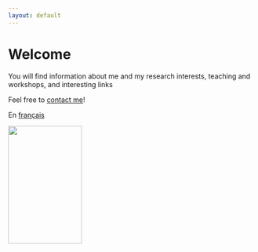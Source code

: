```yaml
---
layout: default
---
```


# Welcome

You will find information about me and my research interests, teaching and workshops, and interesting links 

Feel free to [contact me](mailto:fdesmeul@uwo.ca)!

En [français](https://felixdtrudel.github.io/fr/index.html)

<img src="https://felixdtrudel.github.io/Félix_headshot.jpg" height="240" width="150" />
